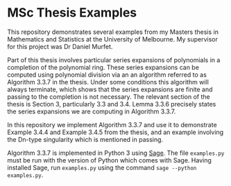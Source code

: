 # MSc Thesis Examples

This repository demonstrates several examples from my Masters thesis in Mathematics 
and Statistics at the University of Melbourne. My supervisor for this project 
was Dr Daniel Murfet. 

Part of this thesis involves particular series expansions of polynomials in 
a completion of the polynomial ring. These series expansions can be computed 
using polynomial division via an an algorithm referred to as Algorithm 3.3.7
in the thesis. Under some conditions this algorithm will always terminate, 
which shows that the series expansions are finite and passing to the completion 
is not necessary. The relevant section of the thesis is Section 3, particularly 
3.3 and 3.4. Lemma 3.3.6 precisely states the series expansions we are computing 
in Algorithm 3.3.7. 

In this repository we implement Algorithm 3.3.7 and use it to demonstrate 
Example 3.4.4 and Example 3.4.5 from the thesis, and an example involving the 
Dn-type singularity which is mentioned in passing. 

Algorithm 3.3.7 is implemented in Python 3 using [Sage](https://www.sagemath.org). 
The file `examples.py` must be run with the version of Python which comes 
with Sage. Having installed Sage, run `examples.py` using the command 
`sage --python examples.py`.


